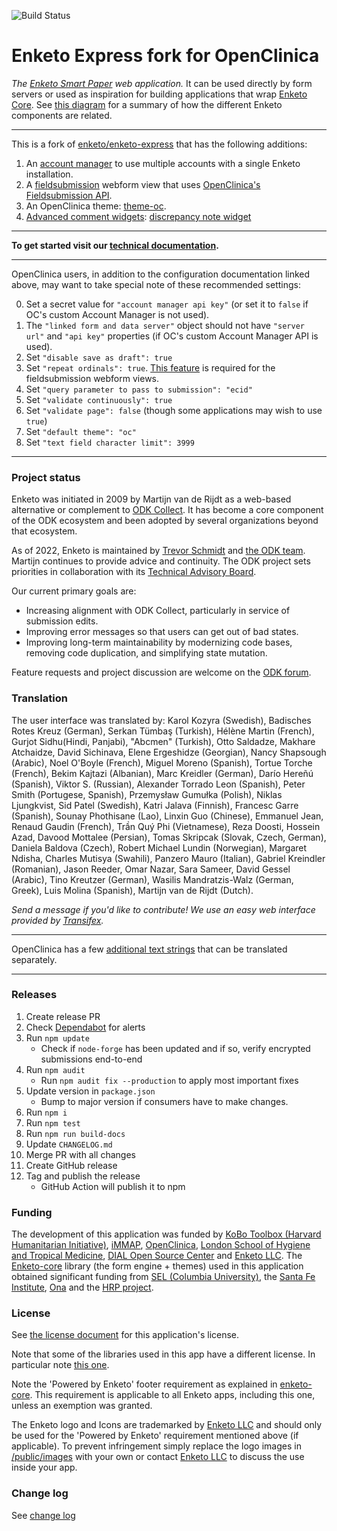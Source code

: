![Build Status](https://github.com/OpenClinica/enketo-express-oc/actions/workflows/ci.yml/badge.svg)

# Enketo Express fork for OpenClinica

_The [Enketo Smart Paper](https://enketo.org) web application._ It can be used directly by form servers or used as inspiration for building applications that wrap [Enketo Core](https://github.com/enketo/enketo-core). See [this diagram](https://enketo.org/develop/) for a summary of how the different Enketo components are related.

---

This is a fork of [enketo/enketo-express](https://github.com/enketo/enketo-express) that has the following additions:

1. An [account manager](https://swaggerhub.com/api/Enketo/enketo-express-oc-account-manager) to use multiple accounts with a single Enketo installation.
2. A [fieldsubmission](./doc/fieldsubmission.md) webform view that uses [OpenClinica's Fieldsubmission API](https://swaggerhub.com/api/martijnr/openclinica-fieldsubmission).
3. An OpenClinica theme: [theme-oc](https://github.com/OpenClinica/enketo-express-oc/tree/master/app/views/styles/theme-oc).
4. [Advanced comment widgets](./doc/advanced-comment-widgets.md): [discrepancy note widget](./doc/advanced-comment-widgets.md#discrepancy-notes-widget)

---

**To get started visit our [technical documentation](https://enketo.github.io/enketo-express).**

---

OpenClinica users, in addition to the configuration documentation linked above, may want to take special note of these recommended settings:

0. Set a secret value for `"account manager api key"` (or set it to `false` if OC's custom Account Manager is not used).
1. The `"linked form and data server"` object should not have `"server url"` and `"api key"` properties (if OC's custom Account Manager API is used).
2. Set `"disable save as draft": true`
3. Set `"repeat ordinals": true`. [This feature](./doc/ordinals.md) is required for the fieldsubmission webform views.
4. Set `"query parameter to pass to submission": "ecid"`
5. Set `"validate continuously": true`
6. Set `"validate page": false` (though some applications may wish to use `true`)
7. Set `"default theme": "oc"`
8. Set `"text field character limit": 3999`

---

### Project status

Enketo was initiated in 2009 by Martijn van de Rijdt as a web-based alternative or complement to [ODK Collect](https://docs.getodk.org/collect-intro/). It has become a core component of the ODK ecosystem and been adopted by several organizations beyond that ecosystem.

As of 2022, Enketo is maintained by [Trevor Schmidt](https://github.com/eyelidlessness/) and [the ODK team](https://getodk.org/about/team.html). Martijn continues to provide advice and continuity. The ODK project sets priorities in collaboration with its [Technical Advisory Board](https://getodk.org/about/ecosystem.html).

Our current primary goals are:

-   Increasing alignment with ODK Collect, particularly in service of submission edits.
-   Improving error messages so that users can get out of bad states.
-   Improving long-term maintainability by modernizing code bases, removing code duplication, and simplifying state mutation.

Feature requests and project discussion are welcome on the [ODK forum](https://forum.getodk.org/).

### Translation

The user interface was translated by: Karol Kozyra (Swedish), Badisches Rotes Kreuz (German), Serkan Tümbaş (Turkish), Hélène Martin (French), Gurjot Sidhu(Hindi, Panjabi), "Abcmen" (Turkish), Otto Saldadze, Makhare Atchaidze, David Sichinava, Elene Ergeshidze (Georgian), Nancy Shapsough (Arabic), Noel O'Boyle (French), Miguel Moreno (Spanish), Tortue Torche (French), Bekim Kajtazi (Albanian), Marc Kreidler (German), Darío Hereñú (Spanish), Viktor S. (Russian), Alexander Torrado Leon (Spanish), Peter Smith (Portugese, Spanish), Przemysław Gumułka (Polish), Niklas Ljungkvist, Sid Patel (Swedish), Katri Jalava (Finnish), Francesc Garre (Spanish), Sounay Phothisane (Lao), Linxin Guo (Chinese), Emmanuel Jean, Renaud Gaudin (French), Trần Quý Phi (Vietnamese), Reza Doosti, Hossein Azad, Davood Mottalee (Persian), Tomas Skripcak (Slovak, Czech, German), Daniela Baldova (Czech), Robert Michael Lundin (Norwegian), Margaret Ndisha, Charles Mutisya (Swahili), Panzero Mauro (Italian), Gabriel Kreindler (Romanian), Jason Reeder, Omar Nazar, Sara Sameer, David Gessel (Arabic), Tino Kreutzer (German), Wasilis Mandratzis-Walz (German, Greek), Luis Molina (Spanish), Martijn van de Rijdt (Dutch).

_Send a message if you'd like to contribute! We use an easy web interface provided by [Transifex](https://www.transifex.com/projects/p/enketo-express/)._

---

OpenClinica has a few [additional text strings](./locales/src/en/translation-additions.json) that can be translated separately.

---

### Releases

1. Create release PR
1. Check [Dependabot](https://github.com/enketo/enketo-express/security/dependabot) for alerts
1. Run `npm update`
    - Check if `node-forge` has been updated and if so, verify encrypted submissions end-to-end
1. Run `npm audit`
    - Run `npm audit fix --production` to apply most important fixes
1. Update version in `package.json`
    - Bump to major version if consumers have to make changes.
1. Run `npm i`
1. Run `npm test`
1. Run `npm run build-docs`
1. Update `CHANGELOG.md`
1. Merge PR with all changes
1. Create GitHub release
1. Tag and publish the release
    - GitHub Action will publish it to npm

### Funding

The development of this application was funded by [KoBo Toolbox (Harvard Humanitarian Initiative)](http://www.kobotoolbox.org), [iMMAP](http://immap.org), [OpenClinica](https://openclinica.com), [London School of Hygiene and Tropical Medicine](https://opendatakit.lshtm.ac.uk/), [DIAL Open Source Center](https://www.osc.dial.community/) and [Enketo LLC](https://www.linkedin.com/company/enketo-llc). The [Enketo-core](https://github.com/enketo/enketo-core) library (the form engine + themes) used in this application obtained significant funding from [SEL (Columbia University)](http://modi.mech.columbia.edu/), the [Santa Fe Institute](http://www.santafe.edu/), [Ona](https://ona.io) and the [HRP project](http://www.who.int/reproductivehealth/topics/mhealth/en/).

### License

See [the license document](https://github.com/enketo/enketo-express/blob/master/LICENSE) for this application's license.

Note that some of the libraries used in this app have a different license. In particular note [this one](https://github.com/enketo/enketo-xpathjs).

Note the 'Powered by Enketo' footer requirement as explained in [enketo-core](https://github.com/enketo/enketo-core#license). This requirement is applicable to all Enketo apps, including this one, unless an exemption was granted.

The Enketo logo and Icons are trademarked by [Enketo LLC](https://www.linkedin.com/company/enketo-llc) and should only be used for the 'Powered by Enketo' requirement mentioned above (if applicable). To prevent infringement simply replace the logo images in [/public/images](https://github.com/enketo/enketo-express/blob/master/public/images) with your own or contact [Enketo LLC](mailto:info@enketo.org) to discuss the use inside your app.

### Change log

See [change log](https://github.com/enketo/enketo-express/blob/master/CHANGELOG.md)
